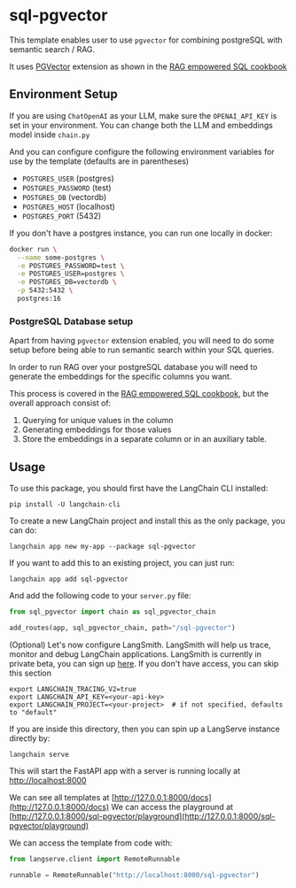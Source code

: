 # sql-pgvector

This template enables  user to use `pgvector` for combining postgreSQL with semantic search / RAG. 

It uses [PGVector](https://github.com/pgvector/pgvector) extension as shown in the [RAG empowered SQL cookbook](cookbook/retrieval_in_sql.ipynb)

## Environment Setup

If you are using `ChatOpenAI` as your LLM, make sure the `OPENAI_API_KEY` is set in your environment. You can change both the LLM and embeddings model inside `chain.py`

And you can configure configure the following environment variables
for use by the template (defaults are in parentheses)

- `POSTGRES_USER` (postgres)
- `POSTGRES_PASSWORD` (test)
- `POSTGRES_DB` (vectordb)
- `POSTGRES_HOST` (localhost)
- `POSTGRES_PORT` (5432)

If you don't have a postgres instance, you can run one locally in docker:

```bash
docker run \
  --name some-postgres \
  -e POSTGRES_PASSWORD=test \
  -e POSTGRES_USER=postgres \
  -e POSTGRES_DB=vectordb \
  -p 5432:5432 \
  postgres:16
```

### PostgreSQL Database setup

Apart from having `pgvector` extension enabled, you will need to do some setup before being able to run semantic search within your SQL queries.

In order to run RAG over your postgreSQL database you will need to generate the embeddings for the specific columns you want. 

This process is covered in the [RAG empowered SQL cookbook](cookbook/retrieval_in_sql.ipynb), but the overall approach consist of:
1. Querying for unique values in the column
2. Generating embeddings for those values
3. Store the embeddings in a separate column or in an auxiliary table.

## Usage

To use this package, you should first have the LangChain CLI installed:

```shell
pip install -U langchain-cli
```

To create a new LangChain project and install this as the only package, you can do:

```shell
langchain app new my-app --package sql-pgvector
```

If you want to add this to an existing project, you can just run:

```shell
langchain app add sql-pgvector
```

And add the following code to your `server.py` file:
```python
from sql_pgvector import chain as sql_pgvector_chain

add_routes(app, sql_pgvector_chain, path="/sql-pgvector")
```

(Optional) Let's now configure LangSmith. 
LangSmith will help us trace, monitor and debug LangChain applications. 
LangSmith is currently in private beta, you can sign up [here](https://smith.langchain.com/). 
If you don't have access, you can skip this section


```shell
export LANGCHAIN_TRACING_V2=true
export LANGCHAIN_API_KEY=<your-api-key>
export LANGCHAIN_PROJECT=<your-project>  # if not specified, defaults to "default"
```

If you are inside this directory, then you can spin up a LangServe instance directly by:

```shell
langchain serve
```

This will start the FastAPI app with a server is running locally at 
[http://localhost:8000](http://localhost:8000)

We can see all templates at [http://127.0.0.1:8000/docs](http://127.0.0.1:8000/docs)
We can access the playground at [http://127.0.0.1:8000/sql-pgvector/playground](http://127.0.0.1:8000/sql-pgvector/playground)  

We can access the template from code with:

```python
from langserve.client import RemoteRunnable

runnable = RemoteRunnable("http://localhost:8000/sql-pgvector")
```